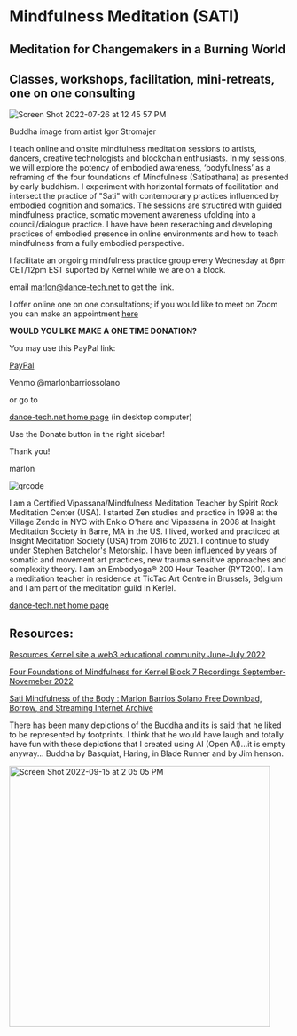# Mindfulness Meditation (SATI)
## Meditation for Changemakers in a Burning World
## Classes, workshops, facilitation, mini-retreats, one on one consulting

![Screen Shot 2022-07-26 at 12 45 57 PM](https://user-images.githubusercontent.com/90220317/181602860-85ffeb5d-957f-4e15-ba1d-e1de9f804292.png)

Buddha image from artist Igor Stromajer

I teach online and onsite mindfulness meditation sessions to artists, dancers, creative technologists and blockchain enthusiasts. In my sessions, we will explore the potency of embodied awareness, ‘bodyfulness’ as a reframing of the four foundations of Mindfulness (Satipathana) as presented by early buddhism. I experiment with horizontal formats of facilitation and  intersect the practice of "Sati" with  contemporary practices influenced by embodied cognition and somatics. The sessions are  structired with  guided mindfulness practice, somatic movement awareness ufolding into a council/dialogue practice. I have have been reseraching and developing practices of embodied presence in online environments and how to teach mindfulness  from a fully embodied perspective. 

I facilitate an ongoing mindfulness practice group every Wednesday at 6pm CET/12pm EST suported by Kernel while we are on a block.

email marlon@dance-tech.net to get the link.

I offer online one on one consultations; if you would like to meet on Zoom you can make an appointment [here](https://calendly.com/marlon-13/one-hour-motiondao)


<p><b>WOULD YOU LIKE MAKE A ONE TIME DONATION?</b></p>


You may use this PayPal link:

[PayPal](https://www.paypal.com/paypalme/marlonbarriossolano?country.x=US&locale.x=en_US)

Venmo
@marlonbarriossolano

or go to

[dance-tech.net home page](https://www.dance-tech.net/) (in desktop computer)

Use the Donate button in the right sidebar!

Thank you!

marlon


![qrcode](https://user-images.githubusercontent.com/90220317/189076065-8084084a-611e-443c-a417-26d929209159.png)

I am a Certified Vipassana/Mindfulness Meditation Teacher by Spirit Rock Meditation Center (USA). I started Zen studies and practice in 1998 at the Village Zendo in NYC with Enkio O'hara and Vipassana in 2008 at Insight Meditation Society in Barre, MA in the US. I lived, worked and practiced at Insight Meditation Society (USA) from 2016 to 2021. I continue to study under Stephen Batchelor's Metorship. I have been influenced by years of somatic  and movement art practices, new trauma sensitive approaches and complexity theory. I am an Embodyoga® 200 Hour Teacher (RYT200). I am a  meditation teacher in residence at TicTac Art Centre in Brussels, Belgium and I am part of the meditation guild in Kerlel.

[dance-tech.net home page](https://www.dance-tech.net/profile/network_producer) 

## Resources:

[Resources Kernel site,a web3 educational community June-July 2022](https://www.kernel.community/en/build/sati/)

[Four Foundations of Mindfulness for Kernel Block 7 Recordings September-Novemeber 2022](https://archive.org/details/meditation_202211)

[Sati Mindfulness of the Body : Marlon Barrios Solano Free Download, Borrow, and Streaming  Internet Archive](https://archive.org/details/sati_07_27_22)


There has been many depictions of the Buddha and its is said that he liked to be represented by footprints. I think that he would have laugh and totally have fun with these depictions that I created using AI (Open AI)...it is empty anyway... 
Buddha by Basquiat, Haring, in Blade Runner and by Jim henson.

<img width="470" alt="Screen Shot 2022-09-15 at 2 05 05 PM" src="https://user-images.githubusercontent.com/90220317/190399284-b042f336-f62f-4426-9130-27286703ea9a.png">







 

